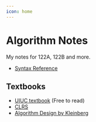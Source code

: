 ```yaml
---
icon: home
---
```


# Algorithm Notes

My notes for 122A, 122B and more.

- [Syntax Reference](./pseudocode-syntax.md)

## Textbooks

- [UIUC textbook](http://algorithms.wtf/) (Free to read)
- [CLRS](https://www.amazon.com/Introduction-Algorithms-3rd-MIT-Press/dp/0262033844)
- [Algorithm Design by Kleinberg](https://www.amazon.com/Algorithm-Design-Jon-Kleinberg/dp/0321295358)

